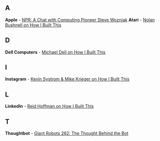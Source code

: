 ## A

**Apple** - [NPR: A Chat with Computing Pioneer Steve Wozniak](https://www.npr.org/templates/story/story.php?storyId=6167297)
**Atari** - [Nolan Bushnell on How I Built This](https://player.fm/series/how-i-built-this-with-guy-raz/atari-chuck-e-cheeses-nolan-bushnell)

## D

**Dell Computers** - [Michael Dell on How I Built This](https://player.fm/series/how-i-built-this-with-guy-raz/dell-computers-michael-dell)

## I

**Instagram** - [Kevin Systrom & Mike Krieger on How I Built This](https://player.fm/series/how-i-built-this-with-guy-raz/instagram-kevin-systrom-mike-krieger-98iAhuOIQGDw1doL)

## L

**LinkedIn** - [Reid Hoffman on How I Built This](https://player.fm/series/how-i-built-this-with-guy-raz/linkedin-reid-hoffman)

## T

**Thoughtbot** - [Giant Robots 262: The Thought Behind the Bot](https://player.fm/series/series-1401629/262-the-thought-behind-the-bot)
